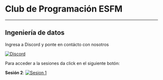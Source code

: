 # Club de Programación ESFM
___
## Ingeniería de datos

Ingresa a Discord y ponte en contácto con nosotros

[![Discord](https://img.shields.io/badge/cdpESFM%20-%237289DA.svg?&style=for-the-badge&logo=discord&logoColor=white)](https://www.discord.gg/jy6cJVt)


Para acceder a la sesiones da click en el siguiente botón:

**Sesión 2**:
[![Sesion 1](https://img.shields.io/badge/Jupyter%20-%23F37626.svg?&style=for-the-badge&logo=Jupyter&logoColor=white)](https://mybinder.org/v2/gh/JoulesCH/cdpESFM-IngenieriaDatos/main?filepath=Clase%20002.2%20EXTRACT%20-%20Lectura%20de%20archivos%20.ipynb)

